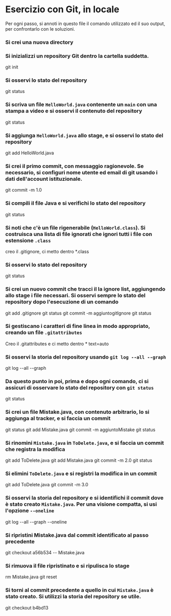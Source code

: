 # Esercizio con Git, in locale

Per ogni passo,
si annoti in questo file il comando utilizzato ed il suo output,
per confrontarlo con le soluzioni.

### Si crei una nuova directory

### Si inizializzi un repository Git dentro la cartella suddetta.
git init
### Si osservi lo stato del repository
git status
### Si scriva un file `HelloWorld.java` contenente un `main` con una stampa a video e si osservi il contenuto del repository
git status
### Si aggiunga `HelloWorld.java` allo stage, e si osservi lo stato del repository
git add HelloWorld.java
### Si crei il primo commit, con messaggio ragionevole. Se necessario, si configuri nome utente ed email di git usando i dati dell'account istituzionale.
git commit -m 1.0
### Si compili il file Java e si verifichi lo stato del repository
git status
### Si noti che c'è un file rigenerabile (`HelloWorld.class`). Si costruisca una lista di file ignorati che ignori tutti i file con estensione `.class`
creo il .gitignore, ci metto dentro *.class
### Si osservi lo stato del repository
git status
### Si crei un nuovo commit che tracci il la ignore list, aggiungendo allo stage i file necessari. Si osservi sempre lo stato del repository dopo l'esecuzione di un comando
git add .gitignore
git status
git commit -m aggiuntogitIgnore
git status
### Si gestiscano i caratteri di fine linea in modo appropriato, creando un file `.gitattributes`
Creo il .gitattributes e ci metto dentro * text=auto
### Si osservi la storia del repository usando `git log --all --graph`
git log --all --graph
### Da questo punto in poi, prima e dopo ogni comando, ci si assicuri di osservare lo stato del repository con `git status`
git status
### Si crei un file Mistake.java, con contenuto arbitrario, lo si aggiunga al tracker, e si faccia un commit
git status
git add Mistake.java
git commit -m aggiuntoMistake
git status
### Si rinomini `Mistake.java` in `ToDelete.java`, e si faccia un commit che registra la modifica
git add ToDelete.java
git add Mistake.java
git commit -m 2.0
git status
### Si elimini `ToDelete.java` e si registri la modifica in un commit
git add ToDelete.java
git commit -m 3.0
### Si osservi la storia del repository e si identifichi il commit dove è stato creato `Mistake.java`. Per una visione compatta, si usi l'opzione `--oneline`
git log --all --graph --oneline
### Si ripristini Mistake.java dal commit identificato al passo precedente
git checkout a56b534 -- Mistake.java
### Si rimuova il file ripristinato e si ripulisca lo stage
rm Mistake.java
git reset
### Si torni al commit precedente a quello in cui `Mistake.java` è stato creato. Si utilizzi la storia del repository se utile.
git checkout b4bd13